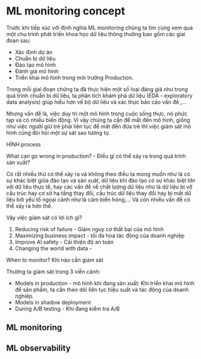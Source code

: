 # ML monitoring concept

Trước khi tiếp xúc với định nghĩa ML monitoring chúng ta tìm cùng xem qua một chu trình phát triển khoa học dữ liệu
thông thường bao gồm các giai đoạn sau:
- Xác định dự án
- Chuẩn bị dữ liệu
- Đào tạo mô hình
- Đánh giá mô hình
- Triển khai mô hình trong môi trường Production. 

Trong mỗi giai đoạn chứng ta đã thực hiện một số loại đáng giá như trong quá trình chuẩn bị
dữ liệu, ta phân tích khám phá dữ liệu (EDA - exploratory data analysis) giúp hiểu hơn về bộ dữ
liêu và xác thực báo cáo vấn đề ,...

Nhưng vấn đề là, việc duy trì một mô hình trong cuộc sống thực, nó phức tạp và có nhiều biến
động. Vì vậy chúng ta cần để mắt đến mô hình, giống như việc người giữ trẻ phải liên tục để mắt đến đứa trẻ thì 
việc giám sát mô hình cũng đòi hỏi một sự sát sao tương tự.

HÌNH process

What can go wrong in production? - Điều gì có thể xảy ra trong quá trình sản xuất?

Có rất nhiều thứ có thể xảy ra và không theo điều ta mong muốn
như là có sự khác biệt giữa đào tạo và sản xuât, dữ liệu khi đào tạo
có sự khác biệt lớn với dữ liệu thực tế, hay các vấn đề về chất lượng dữ liệu
như là dữ liệu bị vỡ cấu trúc hay cơ sở hạ tầng thay đổi, cấu trúc dữ liệu 
thay đổi hay bị mất dữ liệu bởi yếu tố ngoại cảnh như là cảm biến hỏng,...
Và còn nhiều vấn đề có thể xảy ra hơn thế.

Vậy việc giám sát có lợi ích gì?

1. Reducing risk of failure - Giảm nguy cơ thất bại của mô hình
2. Maximizing business impact - tối đa hóa tác động của doanh nghiệp
3. Improve AI safety - Cải thiện độ an toàn
4. Changing the world with data - 

When to monitor? Khi nào cần giám sát

Thường ta giám sát trong 3 viễn cảnh:
- Models in production - mô hình khi đang sản xuất: Khi triển khai mô hình để sản phẩm, ta cần theo dõi
liên tục hiệu suất và tác động của doanh nghiệp.
- Models in shadow deployment
- During A/B testing - Khi đang kiểm tra A/B

## ML monitoring



## ML observability
